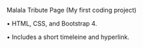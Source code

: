 Malala Tribute Page (My first coding project)

•	HTML, CSS, and Bootstrap 4.

•	Includes a short timeleine and hyperlink.


